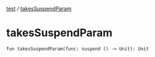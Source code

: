 [test](../index.md) / [takesSuspendParam](./takes-suspend-param.md)

# takesSuspendParam

`fun takesSuspendParam(func: suspend () -> Unit): Unit`
